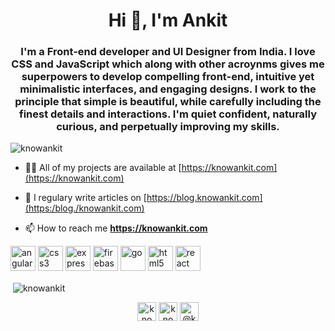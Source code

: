 <h1 align="center">Hi 👋, I'm Ankit</h1>
<h3 align="center">I'm a Front-end developer and UI Designer from India. I love CSS and JavaScript which along with other acroynms gives me superpowers to develop compelling front-end, intuitive yet minimalistic interfaces, and engaging designs. I work to the principle that simple is beautiful, while carefully including the finest details and interactions. I'm quiet confident, naturally curious, and perpetually improving my skills.</h3>

<p align="left"> <img src="https://komarev.com/ghpvc/?username=knowankit" alt="knowankit" /> </p>

- 👨‍💻 All of my projects are available at [https://knowankit.com](https://knowankit.com)

- 📝 I regulary write articles on [https://blog.knowankit.com](https:/blog./knowankit.com)

- 📫 How to reach me **https://knowankit.com**

<p align="left"><img src="https://devicons.github.io/devicon/devicon.git/icons/angularjs/angularjs-original.svg" alt="angularjs" width="40" height="40"/> <img src="https://devicons.github.io/devicon/devicon.git/icons/css3/css3-original-wordmark.svg" alt="css3" width="40" height="40"/> <img src="https://devicons.github.io/devicon/devicon.git/icons/express/express-original-wordmark.svg" alt="express" width="40" height="40"/> <img src="https://www.vectorlogo.zone/logos/firebase/firebase-icon.svg" alt="firebase" width="40" height="40"/> <img src="https://devicons.github.io/devicon/devicon.git/icons/go/go-original.svg" alt="go" width="40" height="40"/> <img src="https://devicons.github.io/devicon/devicon.git/icons/html5/html5-original-wordmark.svg" alt="html5" width="40" height="40"/> <img src="https://devicons.github.io/devicon/devicon.git/icons/react/react-original-wordmark.svg" alt="react" width="40" height="40"/></p><p>&nbsp;<img align="center" src="https://github-readme-stats.vercel.app/api?username=knowankit&show_icons=true" alt="knowankit" /></p>

<p align="center">
<a href="https://linkedin.com/in/knowankit" target="blank"><img align="center" src="https://cdn.jsdelivr.net/npm/simple-icons@3.0.1/icons/linkedin.svg" alt="knowankit" height="30" width="30" /></a>
<a href="https://instagram.com/knowankit" target="blank"><img align="center" src="https://cdn.jsdelivr.net/npm/simple-icons@3.0.1/icons/instagram.svg" alt="knowankit" height="30" width="30" /></a>
<a href="https://medium.com/@knowankit" target="blank"><img align="center" src="https://cdn.jsdelivr.net/npm/simple-icons@3.0.1/icons/medium.svg" alt="@knowankit" height="30" width="30" /></a>
</p>
